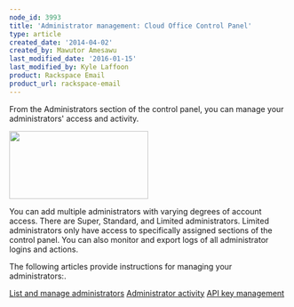 ```yaml
---
node_id: 3993
title: 'Administrator management: Cloud Office Control Panel'
type: article
created_date: '2014-04-02'
created_by: Mawutor Amesawu
last_modified_date: '2016-01-15'
last_modified_by: Kyle Laffoon
product: Rackspace Email
product_url: rackspace-email
---
```


From the Administrators section of the control panel, you can manage
your administrators' access and activity.

<img src="https://8026b2e3760e2433679c-fffceaebb8c6ee053c935e8915a3fbe7.ssl.cf2.rackcdn.com/field/image/SnapCrab_NoName_2014-3-26_13-13-24_No-00.png" width="250" height="122" />

You can add multiple administrators with varying degrees of account
access. There are Super, Standard, and Limited administrators. Limited
administrators only have access to specifically assigned sections of the
control panel. You can also monitor and export logs of all administrator
logins and actions.

The following articles provide instructions for managing your
administrators:.

[List and manage administrators](/how-to/manage-email-administrators-with-the-cloud-office-control-panel)
[Administrator activity](/how-to/view-administrator-activity-in-the-cloud-office-control-panel)
[API key management](/how-to/set-up-an-api-key-cloud-office-control-panel)

